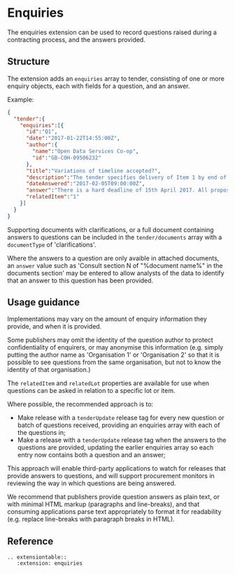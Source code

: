 Enquiries 
========================

The enquiries extension can be used to record questions raised during a contracting process, and the answers provided.

## Structure

The extension adds an ```enquiries``` array to tender, consisting of one or more enquiry objects, each with fields for a question, and an answer.

Example:

```json
{
  "tender":{
    "enquiries":[{
      "id":"Q1",
      "date":"2017-01-22T14:55:00Z",
      "author":{
        "name":"Open Data Services Co-op",
        "id":"GB-COH-09506232"
      },
      "title":"Variations of timeline accepted?",
      "description":"The tender specifies delivery of Item 1 by end of March 2017. Will alternative proposals for the timeline be considered?",
      "dateAnswered":"2017-02-05T09:00:00Z",
      "answer":"There is a hard deadline of 15th April 2017. All proposals must be for delivery of Item 1 by this date.",
      "relatedItem":"1"
    }]
  }
}
```

Supporting documents with clarifications, or a full document containing answers to questions can be included in the ```tender/documents``` array with a ```documentType``` of 'clarifications'. 

Where the answers to a question are only avaible in attached documents, an ```answer``` value such as 'Consult section N of "%document name%" in the documents section' may be entered to allow analysts of the data to identify that an answer to this question has been provided. 

## Usage guidance

Implementations may vary on the amount of enquiry information they provide, and when it is provided. 

Some publishers may omit the identity of the question author to protect confidentiality of enquirers, or may anonymise this information (e.g. simply putting the author name as 'Organisation 1' or 'Organisation 2' so that it is possible to see questions from the same organisation, but not to know the identity of that organisation.)

The ```relatedItem``` and ```relatedLot``` properties are available for use when questions can be asked in relation to a specific lot or item. 

Where possible, the recommended approach is to:

* Make release with a ```tenderUpdate``` release tag for every new question or batch of questions received, providing an enquiries array with each of the questions in;
* Make a release with a ```tenderUpdate``` release tag when the answers to the questions are provided, updating the earlier enquiries array so each entry now contains both a question and an answer;

This approach will enable third-party applications to watch for releases that provide answers to questions, and will support procurement monitors in reviewing the way in which questions are being answered. 

We recommend that publishers provide question answers as plain text, or with minimal HTML markup (paragraphs and line-breaks), and that consuming applications parse text appropriately to format it for readability (e.g. replace line-breaks with paragraph breaks in HTML).

## Reference

```eval_rst
.. extensiontable::
   :extension: enquiries
```
